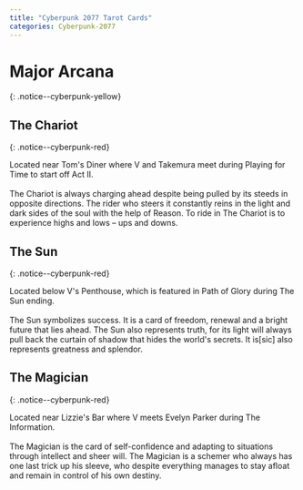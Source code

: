 ```yaml
---
title: "Cyberpunk 2077 Tarot Cards"
categories: Cyberpunk-2077
---
```


# Major Arcana
{: .notice--cyberpunk-yellow}

## The Chariot
{: .notice--cyberpunk-red}

<div class="cyberpunk-bg">
<span class="cyberpunk-lightgreen">Located near Tom's Diner where V and Takemura meet during Playing for Time to start off Act II.</span>
<br><br>
<span class="cyberpunk-cyan">
The Chariot is always charging ahead despite being pulled by its steeds in opposite directions. The rider who steers it constantly reins in the light and dark sides of the soul with the help of Reason. To ride in The Chariot is to experience highs and lows – ups and downs.
</span>
</div>

## The Sun
{: .notice--cyberpunk-red}

<div class="cyberpunk-bg">
<span class="cyberpunk-lightgreen">Located below V's Penthouse, which is featured in Path of Glory during The Sun ending.</span>
<br><br>
<span class="cyberpunk-cyan">
The Sun symbolizes success. It is a card of freedom, renewal and a bright future that lies ahead. The Sun also represents truth, for its light will always pull back the curtain of shadow that hides the world's secrets. It is[sic] also represents greatness and splendor.
</span>
</div>

## The Magician
{: .notice--cyberpunk-red}

<div class="cyberpunk-bg">
<span class="cyberpunk-lightgreen">Located near Lizzie's Bar where V meets Evelyn Parker during The Information.</span>
<br><br>
<span class="cyberpunk-cyan">
The Magician is the card of self-confidence and adapting to situations through intellect and sheer will. The Magician is a schemer who always has one last trick up his sleeve, who despite everything manages to stay afloat and remain in control of his own destiny.
</span>
</div>